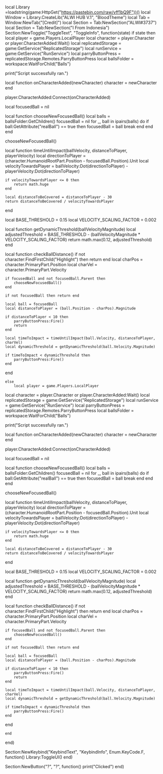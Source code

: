 local Library =loadstring(game:HttpGet("https://pastebin.com/raw/vff1bQ9F"))() 
 local Window = Library.CreateLib("ALWI HUB V.1", "BloodTheme") 
 local Tab = Window:NewTab("[Credit]") 
 local Section = Tab:NewSection("ALWI#3737") 
 local Section = Tab:NewSection("I From Indonesia")
Section:NewToggle("ToggleText", "ToggleInfo", function(state)
    if state then
        local player = game.Players.LocalPlayer
local character = player.Character or player.CharacterAdded:Wait()
local replicatedStorage = game:GetService("ReplicatedStorage")
local runService = game:GetService("RunService")
local parryButtonPress = replicatedStorage.Remotes.ParryButtonPress
local ballsFolder = workspace:WaitForChild("Balls")

print("Script successfully ran.")

local function onCharacterAdded(newCharacter)
    character = newCharacter
end

player.CharacterAdded:Connect(onCharacterAdded)

local focusedBall = nil  

local function chooseNewFocusedBall()
    local balls = ballsFolder:GetChildren()
    focusedBall = nil
    for _, ball in ipairs(balls) do
        if ball:GetAttribute("realBall") == true then
            focusedBall = ball
            break
        end
    end
end

chooseNewFocusedBall()

local function timeUntilImpact(ballVelocity, distanceToPlayer, playerVelocity)
    local directionToPlayer = (character.HumanoidRootPart.Position - focusedBall.Position).Unit
    local velocityTowardsPlayer = ballVelocity:Dot(directionToPlayer) - playerVelocity:Dot(directionToPlayer)
    
    if velocityTowardsPlayer <= 0 then
        return math.huge
    end
    
    local distanceToBeCovered = distanceToPlayer - 30
    return distanceToBeCovered / velocityTowardsPlayer
end

local BASE_THRESHOLD = 0.15
local VELOCITY_SCALING_FACTOR = 0.002

local function getDynamicThreshold(ballVelocityMagnitude)
    local adjustedThreshold = BASE_THRESHOLD - (ballVelocityMagnitude * VELOCITY_SCALING_FACTOR)
    return math.max(0.12, adjustedThreshold)
end

local function checkBallDistance()
    if not character:FindFirstChild("Highlight") then return end
    local charPos = character.PrimaryPart.Position
    local charVel = character.PrimaryPart.Velocity

    if focusedBall and not focusedBall.Parent then
        chooseNewFocusedBall()
    end

    if not focusedBall then return end

    local ball = focusedBall
    local distanceToPlayer = (ball.Position - charPos).Magnitude

    if distanceToPlayer < 10 then
        parryButtonPress:Fire()
        return
    end

    local timeToImpact = timeUntilImpact(ball.Velocity, distanceToPlayer, charVel)
    local dynamicThreshold = getDynamicThreshold(ball.Velocity.Magnitude)

    if timeToImpact < dynamicThreshold then
        parryButtonPress:Fire()
    end
end

    else
        local player = game.Players.LocalPlayer
local character = player.Character or player.CharacterAdded:Wait()
local replicatedStorage = game:GetService("ReplicatedStorage")
local runService = game:GetService("RunService")
local parryButtonPress = replicatedStorage.Remotes.ParryButtonPress
local ballsFolder = workspace:WaitForChild("Balls")

print("Script successfully ran.")

local function onCharacterAdded(newCharacter)
    character = newCharacter
end

player.CharacterAdded:Connect(onCharacterAdded)

local focusedBall = nil  

local function chooseNewFocusedBall()
    local balls = ballsFolder:GetChildren()
    focusedBall = nil
    for _, ball in ipairs(balls) do
        if ball:GetAttribute("realBall") == true then
            focusedBall = ball
            break
        end
    end
end

chooseNewFocusedBall()

local function timeUntilImpact(ballVelocity, distanceToPlayer, playerVelocity)
    local directionToPlayer = (character.HumanoidRootPart.Position - focusedBall.Position).Unit
    local velocityTowardsPlayer = ballVelocity:Dot(directionToPlayer) - playerVelocity:Dot(directionToPlayer)
    
    if velocityTowardsPlayer <= 0 then
        return math.huge
    end
    
    local distanceToBeCovered = distanceToPlayer - 30
    return distanceToBeCovered / velocityTowardsPlayer
end

local BASE_THRESHOLD = 0.15
local VELOCITY_SCALING_FACTOR = 0.002

local function getDynamicThreshold(ballVelocityMagnitude)
    local adjustedThreshold = BASE_THRESHOLD - (ballVelocityMagnitude * VELOCITY_SCALING_FACTOR)
    return math.max(0.12, adjustedThreshold)
end

local function checkBallDistance()
    if not character:FindFirstChild("Highlight") then return end
    local charPos = character.PrimaryPart.Position
    local charVel = character.PrimaryPart.Velocity

    if focusedBall and not focusedBall.Parent then
        chooseNewFocusedBall()
    end

    if not focusedBall then return end

    local ball = focusedBall
    local distanceToPlayer = (ball.Position - charPos).Magnitude

    if distanceToPlayer < 10 then
        parryButtonPress:Fire()
        return
    end

    local timeToImpact = timeUntilImpact(ball.Velocity, distanceToPlayer, charVel)
    local dynamicThreshold = getDynamicThreshold(ball.Velocity.Magnitude)

    if timeToImpact < dynamicThreshold then
        parryButtonPress:Fire()
    end
end

    end
end)

Section:NewKeybind("KeybindText", "KeybindInfo", Enum.KeyCode.F, function()
	Library:ToggleUI()
end)

Section:NewButton("?", "?", function()
    print("Clicked")
end)
